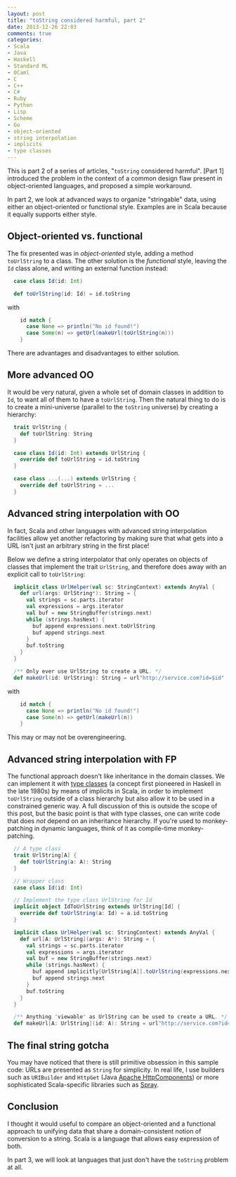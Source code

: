 ```yaml
---
layout: post
title: "toString considered harmful, part 2"
date: 2013-12-26 22:03
comments: true
categories: 
- Scala
- Java
- Haskell
- Standard ML
- OCaml
- C
- C++
- C#
- Ruby
- Python
- Lisp
- Scheme
- Go
- object-oriented
- string interpolation
- implicits
- type classes
---
```

This is part 2 of a series of articles, "`toString` considered harmful". [Part 1] introduced the problem in the context of a common design flaw present in object-oriented languages, and proposed a simple workaround.

In part 2, we look at advanced ways to organize "stringable" data, using either an object-oriented or functional style. Examples are in Scala because it equally supports either style.

<!--more-->

## Object-oriented vs. functional

The fix presented was in *object-oriented* style, adding a method `toUrlString` to a class. The other solution is the *functional* style, leaving the `Id` class alone, and writing an external function instead:

```scala
  case class Id(id: Int)

  def toUrlString(id: Id) = id.toString
```

with

```scala
    id match {
      case None => println("No id found!")
      case Some(n) => getUrl(makeUrl(toUrlString(n)))
    }
```

There are advantages and disadvantages to either solution.

## More advanced OO

It would be very natural, given a whole set of domain classes in addition to `Id`, to want all of them to have a `toUrlString`. Then the natural thing to do is to create a mini-universe (parallel to the `toString` universe) by creating a hierarchy:

```scala
  trait UrlString {
    def toUrlString: String
  }

  case class Id(id: Int) extends UrlString {
    override def toUrlString = id.toString
  }

  case class ...(...) extends UrlString {
    override def toUrlString = ...
  }
```

## Advanced string interpolation with OO

In fact, Scala and other languages with advanced string interpolation facilities allow yet another refactoring by making sure that what gets into a URL isn't just an arbitrary string in the first place!

Below we define a string interpolator that only operates on objects of classes that implement the trait `UrlString`, and therefore does away with an explicit call to `toUrlString`:

```scala
  implicit class UrlHelper(val sc: StringContext) extends AnyVal {
    def url(args: UrlString*): String = {
      val strings = sc.parts.iterator
      val expressions = args.iterator
      val buf = new StringBuffer(strings.next)
      while (strings.hasNext) {
        buf append expressions.next.toUrlString
        buf append strings.next
      }
      buf.toString
    }
  }

  /** Only ever use UrlString to create a URL. */
  def makeUrl(id: UrlString): String = url"http://service.com?id=$id"
```

with

```scala
    id match {
      case None => println("No id found!")
      case Some(n) => getUrl(makeUrl(n))
    }
```

This may or may not be overengineering.

## Advanced string interpolation with FP

The functional approach doesn't like inheritance in the domain classes. We can implement it with [type classes](http://en.wikipedia.org/wiki/Type_class) (a concept first pioneered in Haskell in the late 1980s) by means of implicits in Scala, in order to implement `toUrlString` outside of a class hierarchy but also allow it to be used in a constrained generic way. A full discussion of this is outside the scope of this post, but the basic point is that with type classes, one can write code that does *not* depend on an inheritance hierarchy. If you're used to monkey-patching in dynamic languages, think of it as compile-time monkey-patching.

```scala
  // A type class
  trait UrlString[A] {
    def toUrlString(a: A): String
  }

  // Wrapper class
  case class Id(id: Int)

  // Implement the type class UrlString for Id
  implicit object IdToUrlString extends UrlString[Id] {
    override def toUrlString(a: Id) = a.id.toString
  }

  implicit class UrlHelper(val sc: StringContext) extends AnyVal {
    def url[A: UrlString](args: A*): String = {
      val strings = sc.parts.iterator
      val expressions = args.iterator
      val buf = new StringBuffer(strings.next)
      while (strings.hasNext) {
        buf append implicitly[UrlString[A]].toUrlString(expressions.next)
        buf append strings.next
      }
      buf.toString
    }
  }

  /** Anything "viewable" as UrlString can be used to create a URL. */
  def makeUrl[A: UrlString](id: A): String = url"http://service.com?id=$id"
```

## The final string gotcha

You may have noticed that there is still primitive obsession in this sample code: URLs are presented as `String` for simplicity. In real life, I use builders such as `URIBuilder` and `HttpGet` (Java [Apache HttpComponents](http://hc.apache.org/)) or more sophisticated Scala-specific libraries such as [Spray](http://spray.io/).

## Conclusion

I thought it would useful to compare an object-oriented and a functional approach to unifying data that share a domain-consistent notion of conversion to a string. Scala is a language that allows easy expression of both.

In part 3, we will look at languages that just don't have the `toString` problem at all.
